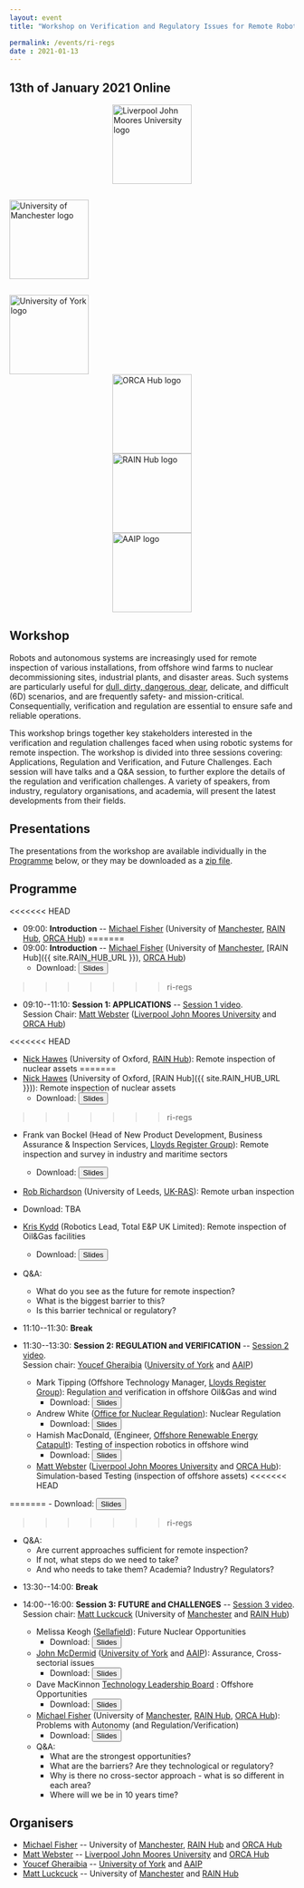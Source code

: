 ```yaml
---
layout: event
title: "Workshop on Verification and Regulatory Issues for Remote Robotic Inspection"

permalink: /events/ri-regs
date : 2021-01-13
---
```


## **13th of January 2021 Online**

<div class="row" >
  <div class="columns large-4" >
    <img alt="Liverpool John Moores University logo" style="margin-left: auto; margin-right: auto; width : 10em; " src="{{site.images}}logos/LJMU.png">
  </div>
  <div class="columns large-4" >
    <img alt="University of Manchester logo" style="float: left; width : 10em; margin-top : 2em; margin-bottom : 2em; " src="{{site.images}}logos/UoM.png">
  </div>
  <div class="columns large-4">
    <img alt="University of York logo" style="float: left; width : 10em; " src="{{site.images}}logos/UoYlogo.svg">
  </div>
</div>

<div class="row">
<div class="columns large-4" >
  <img alt="ORCA Hub logo" style="margin-left: auto; margin-right: auto; width : 10em; " src="{{site.images}}logos/orca-logo.png">
</div>
  <div class="columns large-4" >
  <img alt="RAIN Hub logo" style="margin-left: auto; margin-right: auto; width : 10em; " src="{{site.images}}logos/rain-logo.png">
</div>
<div class="columns large-4" >
  <img alt="AAIP logo" style="margin-left: auto; margin-right: auto; width : 10em; " src="{{site.images}}logos/aaip-logo.png">
</div>
</div>





## Workshop

Robots and autonomous systems are increasingly used for remote inspection of various installations, from offshore wind farms to nuclear decommissioning sites, industrial plants, and disaster areas. Such systems are particularly useful for [dull, dirty, dangerous, dear](https://www.forbes.com/sites/bernardmarr/2017/10/16/the-4-ds-of-robotization-dull-dirty-dangerous-and-dear/), delicate, and difficult (6D) scenarios, and are frequently safety- and mission-critical. Consequentially, verification and regulation are essential to ensure safe and reliable operations.

This workshop brings together key stakeholders interested in the verification and regulation challenges faced when using robotic systems for remote inspection. The workshop is divided into three sessions covering: Applications, Regulation and Verification, and Future Challenges. Each session will have talks and a Q&A session, to further explore the details of the regulation and verification challenges. A variety of speakers, from industry, regulatory organisations, and academia, will present the latest developments from their fields.

## Presentations

The presentations from the workshop are available individually in the [Programme](#programme) below, or they may be downloaded as a <a href="{{site.url}}/files/ri-regs/Verification and Regulatory Issues for Remote Robotic Inspection Workshop Presentations.zip" download="" > zip file</a>.

## Programme

<<<<<<< HEAD
* 09:00: **Introduction**  -- [Michael Fisher](https://web.cs.manchester.ac.uk/~michael) (University of [Manchester]({{site.UoM_URL}}), [RAIN Hub]({{site.RAIN_HUB_URL}}), [ORCA Hub]({{site.ORCA_HUB_URL}}))
=======
* 09:00: **Introduction**  -- [Michael Fisher](https://web.cs.manchester.ac.uk/~michael) (University of [Manchester]({{site.UoM_URL}}), [RAIN Hub]({{ site.RAIN_HUB_URL }}), [ORCA Hub]({{site.ORCA_HUB_URL}}))
	- Download: <a href="{{site.url}}/files/ri-regs/Michael_Fisher_RI-Workshop-Intro.pdf" download="" > <button type="button" > Slides </button></a>
>>>>>>> ri-regs

* 09:10--11:10: **Session 1: APPLICATIONS**  -- [Session 1 video](https://video.manchester.ac.uk/faculties/5cdda7385cb8dc1331a91a38e59e8119/7b09921f-63b3-4295-a7cc-f9b77abe0515).  
Session Chair: [Matt Webster](https://www.ljmu.ac.uk/about-us/staff-profiles/faculty-of-engineering-and-technology/school-of-computer-science-and-mathematics/matt-webster) ([Liverpool John Moores University](https://www.ljmu.ac.uk/about-us/faculties/faculty-of-engineering-and-technology/school-of-computer-science-and-mathematics) and [ORCA Hub]({{site.ORCA_HUB_URL}}))

<<<<<<< HEAD
  - [Nick Hawes](https://www.robots.ox.ac.uk/~nickh/) (University of Oxford, [RAIN Hub]({{site.RAIN_HUB_URL}})): Remote inspection of nuclear assets
=======
  - [Nick Hawes](https://www.robots.ox.ac.uk/~nickh/) (University of Oxford, [RAIN Hub]({{ site.RAIN_HUB_URL }})): Remote inspection of nuclear assets
    - Download: <a href="{{site.url}}/files/ri-regs/session_1_applications/Nick_Hawes_rainx-use-of-robotics.pdf" download="" > <button type="button" > Slides </button></a>
>>>>>>> ri-regs
  - Frank van Bockel (Head of New Product Development, Business Assurance & Inspection Services, [Lloyds Register Group](https://www.lr.org/en/)): Remote inspection and survey in industry and maritime sectors
    - Download: <a href="{{site.url}}/files/ri-regs/session_1_applications/Frank_vanBockel_ inspection of the future.pdf" download="" > <button type="button" > Slides </button></a>
  - [Rob Richardson](https://eps.leeds.ac.uk/mechanical-engineering/staff/173/professor-robert-richardson) (University of Leeds, [UK-RAS](https://www.ukras.org/)): Remote urban inspection
  - Download: TBA
  - [Kris Kydd](https://www.linkedin.com/in/kris-kydd-meng-ceng-miet-3a205942) (Robotics Lead, Total E&P UK Limited): Remote inspection of Oil&Gas facilities
    - Download: <a href="{{site.url}}/files/ri-regs/session_1_applications/Kris_Kydd_Verification Regulation Workshop.pdf" download="" > <button type="button" > Slides </button></a>

  - Q&A: 
    - What do you see as the future for remote inspection?
    - What is the biggest barrier to this?
    - Is this barrier technical or regulatory?

* 11:10--11:30: **Break**

* 11:30--13:30: **Session 2: REGULATION and VERIFICATION**  -- [Session 2 video](https://video.manchester.ac.uk/faculties/5cdda7385cb8dc1331a91a38e59e8119/8867d79c-fb2e-4794-bb18-5912188c2d94).  
Session chair: [Youcef Gheraibia](https://pure.york.ac.uk/portal/en/researchers/youcef-gheraibia(4ef9b33f-1555-4612-8e7b-c0f72be0fb0f).html) ([University of York]({{site.UoY_URL}}) and [AAIP]({{site.AA_URL}}))

  - Mark Tipping  (Offshore Technology Manager, [Lloyds Register Group](https://www.lr.org/en/)): Regulation and verification in offshore Oil&Gas and wind
      - Download: <a href="{{site.url}}/files/ri-regs/session_2_regulation_and_verification/Mark_Tipping_Verification and Regulatory Issues for Remote Robotic Inspection.pdf" download="" > <button type="button" > Slides </button></a>
  - Andrew White ([Office for Nuclear Regulation](http://www.onr.org.uk/)): Nuclear Regulation
      - Download: <a href="{{site.url}}/files/ri-regs/session_2_regulation_and_verification/Andrew_White_ONR_Workshop on Verification and Regulatory Issues for Remote Robotic Inspection.pdf" download="" > <button type="button" > Slides </button></a>
  - Hamish MacDonald, (Engineer, [Offshore Renewable Energy Catapult](https://ore.catapult.org.uk/)): Testing of inspection robotics in offshore wind
      - Download: <a href="{{site.url}}/files/ri-regs/session_2_regulation_and_verification/Hamish_MacDonald_Testing of Inspection Robotics in Offshore Wind2021.pdf" download="" > <button type="button" > Slides </button></a>
  - [Matt Webster](https://www.ljmu.ac.uk/about-us/staff-profiles/faculty-of-engineering-and-technology/school-of-computer-science-and-mathematics/matt-webster) ([Liverpool John Moores University](https://www.ljmu.ac.uk/about-us/faculties/faculty-of-engineering-and-technology/school-of-computer-science-and-mathematics) and [ORCA Hub]({{site.ORCA_HUB_URL}})): Simulation-based Testing (inspection of offshore assets)
<<<<<<< HEAD
 
=======
      - Download: <a href="{{site.url}}/files/ri-regs/session_2_regulation_and_verification/Matt_Webster_ RI_Regs_Workshop-Jan2021.pdf" download="" > <button type="button" > Slides </button></a>

>>>>>>> ri-regs
  - Q&A:
    - Are current approaches sufficient for remote inspection?
    - If not, what steps do we need to take?
    - And who needs to take them? Academia? Industry? Regulators?


* 13:30--14:00: **Break**

* 14:00--16:00: **Session 3: FUTURE and CHALLENGES**  -- [Session 3 video](https://video.manchester.ac.uk/faculties/5cdda7385cb8dc1331a91a38e59e8119/3651a3be-142f-45d4-9d09-200ff072f907).  
Session chair: [Matt Luckcuck](https://www.research.manchester.ac.uk/portal/matthew.luckcuck.html) (University of [Manchester]({{site.UoM_URL}}) and [RAIN Hub]({{site.RAIN_HUB_URL}}))

  - Melissa Keogh ([Sellafield](https://www.gov.uk/government/organisations/sellafield-ltd)): Future Nuclear Opportunities
      - Download: <a href="{{site.url}}/files/ri-regs/session_3_future_and_challenges/Melissa_Keogh_Regulation Workshop 13th Jan 2021.pdf" download="" > <button type="button" > Slides </button></a>
  - [John McDermid](https://www.cs.york.ac.uk/people/jam) ([University of York]({{site.UoY_URL}}) and [AAIP]({{site.AA_URL}})): Assurance, Cross-sectorial issues
      - Download: <a href="{{site.url}}/files/ri-regs/session_3_future_and_challenges/John_McDermid_VandR_for_robotic_inspection.pdf" download="" > <button type="button" > Slides </button></a>
  * Dave MacKinnon [Technology Leadership Board](http://www.the-tlb.com/Working-at-the-TLB.html) : Offshore Opportunities
      - Download: <a href="{{site.url}}/files/ri-regs/session_3_future_and_challenges/Dave_MacKinnon_210113 RAS OLTER_SansBU.pdf" download="" > <button type="button" > Slides </button></a>
  * [Michael Fisher](https://web.cs.manchester.ac.uk/~michael) (University of [Manchester]({{site.UoM_URL}}), [RAIN Hub]({{site.RAIN_HUB_URL}}), [ORCA Hub]({{site.ORCA_HUB_URL}})): Problems with Autonomy (and Regulation/Verification)
      - Download: <a href="{{site.url}}/files/ri-regs/session_3_future_and_challenges/Michael_Fisher_RI-Workshop-Jan2021.pdf" download="" > <button type="button" > Slides </button></a>


  - Q&A:
    - What are the strongest opportunities?
    - What are the barriers? Are they technological or regulatory?
    - Why is there no cross-sector approach - what is so different in each area?
    - Where will we be in 10 years time?

## Organisers


* [Michael Fisher](https://web.cs.manchester.ac.uk/~michael) -- University of [Manchester]({{site.UoM_URL}}), [RAIN Hub]({{site.RAIN_HUB_URL}}) and [ORCA Hub]({{site.ORCA_HUB_URL}})
* [Matt Webster](https://www.ljmu.ac.uk/about-us/staff-profiles/faculty-of-engineering-and-technology/school-of-computer-science-and-mathematics/matt-webster) -- [Liverpool John Moores University](https://www.ljmu.ac.uk/about-us/faculties/faculty-of-engineering-and-technology/school-of-computer-science-and-mathematics) and [ORCA Hub]({{site.ORCA_HUB_URL}})
* [Youcef Gheraibia](https://pure.york.ac.uk/portal/en/researchers/youcef-gheraibia(4ef9b33f-1555-4612-8e7b-c0f72be0fb0f).html) -- [University of York]({{site.UoY_URL}}) and [AAIP]({{site.AA_URL}})
* [Matt Luckcuck](https://www.research.manchester.ac.uk/portal/matthew.luckcuck.html) -- University of [Manchester]({{site.UoM_URL}}) and [RAIN Hub]({{site.RAIN_HUB_URL}})

